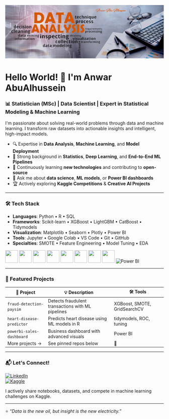 ![Banner](https://github.com/ABUALHUSSEIN/ABUALHUSSEIN/blob/main/dataanalystanwara.png?raw=true)
# Hello World! 👋 I'm Anwar AbuAlhussein

### 📊 Statistician (MSc) | Data Scientist | Expert in Statistical Modeling & Machine Learning

I'm passionate about solving real-world problems through data and machine learning. I transform raw datasets into actionable insights and intelligent, high-impact models.

- 🔍 Expertise in **Data Analysis**, **Machine Learning**, and **Model Deployment**
- 🧠 Strong background in **Statistics**, **Deep Learning**, and **End-to-End ML Pipelines**
- 🚀 Continuously learning **new technologies** and contributing to **open-source**
- 💬 Ask me about **data science**, **ML models**, or **Power BI dashboards**
- 🏆 Actively exploring **Kaggle Competitions** & **Creative AI Projects**

---

### 🛠️ Tech Stack

- **Languages**: Python • R • SQL  
- **Frameworks**: Scikit-learn • XGBoost • LightGBM • CatBoost • Tidymodels  
- **Visualization**: Matplotlib • Seaborn • Plotly • Power BI  
- **Tools**: Jupyter • Google Colab • VS Code • Git • GitHub  
- **Specialties**: SMOTE • Feature Engineering • Model Tuning • EDA

<p align="left">
  <img src="https://cdn.jsdelivr.net/gh/devicons/devicon/icons/python/python-original.svg" width="40" height="40"/>
  <img src="https://cdn.jsdelivr.net/gh/devicons/devicon/icons/r/r-original.svg" width="40" height="40"/>
  <img src="https://cdn.jsdelivr.net/gh/devicons/devicon/icons/mysql/mysql-original.svg" width="40" height="40"/>
  <img src="https://cdn.jsdelivr.net/gh/devicons/devicon/icons/pandas/pandas-original.svg" width="40" height="40"/>
  <img src="https://cdn.jsdelivr.net/gh/devicons/devicon/icons/numpy/numpy-original.svg" width="40" height="40"/>
  <img src="https://cdn.jsdelivr.net/gh/devicons/devicon/icons/jupyter/jupyter-original.svg" width="40" height="40"/>
  <img src="https://cdn.jsdelivr.net/gh/devicons/devicon/icons/vscode/vscode-original.svg" width="40" height="40"/>
  <img src="https://cdn.jsdelivr.net/gh/devicons/devicon/icons/github/github-original.svg" width="40" height="40"/>
  <img src="https://upload.wikimedia.org/wikipedia/commons/c/cf/New_Power_BI_Logo.svg" width="40" height="40" alt="Power BI"/>
</p>

---

### 📌 Featured Projects

| 📁 Project | 💡 Description | 🛠️ Tools |
|-----------|----------------|----------|
| `fraud-detection-paysim` | Detects fraudulent transactions with ML pipelines | XGBoost, SMOTE, GridSearchCV |
| `heart-disease-predictor` | Predicts heart disease using ML models in R | tidymodels, ROC, tuning |
| `powerbi-sales-dashboard` | Business dashboard with advanced visuals | Power BI |
| More projects → | See pinned repos below | 📌 |

---

### 📬 Let's Connect!

[![LinkedIn](https://img.shields.io/badge/LinkedIn-blue?style=flat&logo=linkedin)](https://www.linkedin.com/in/anwarabualhussein/)  
[![Kaggle](https://img.shields.io/badge/Kaggle-20BEFF?style=flat&logo=kaggle&logoColor=white)](https://www.kaggle.com/anwarabualhussien)

I actively share notebooks, datasets, and compete in machine learning challenges on Kaggle.

---

⭐ _“Data is the new oil, but insight is the new electricity.”_



